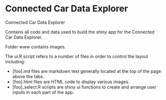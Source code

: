 # Connected Car Data Explorer
Connected Car Data Explorer

Contains all code and data used to build the shiny app for the Connected Car Data Explorer.

Folder www contains images.

The ui.R script refers to a number of files in order to control the layout including:
*	[foo].md files are markdown text generally located at the top of the page above the tabs. 
*	[foo].html  files are HTML code to display various images.
*	[foo]_select.R scripts are shiny ui functions to create and arrange user inputs in each part of the app.
